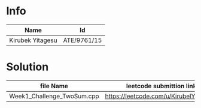 # Info

| Name | Id|
|----|----|
|Kirubek Yitagesu|ATE/9761/15|

# Solution 

| file Name | leetcode submittion link|
|-----|--------|
| Week1_Challenge_TwoSum.cpp | https://leetcode.com/u/KirubelYitagesu/ |
